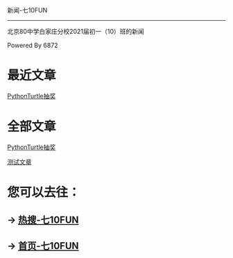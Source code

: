 新闻-七10FUN

------------

北京80中学白家庄分校2021届初一（10）班的新闻

Powered By 6872

# 最近文章

[PythonTurtle抽奖](https://7jfun.github.io/post/pythonturtledrawprice)

# 全部文章

[PythonTurtle抽奖](https://7jfun.github.io/post/pythonturtledrawprice)

[测试文章](https://7jfun.github.io/post/test)

# 您可以去往：

## -> [热搜-七10FUN](https://7jfun.github.io/rs)

## -> [首页-七10FUN](https://7jfun.github.io)
